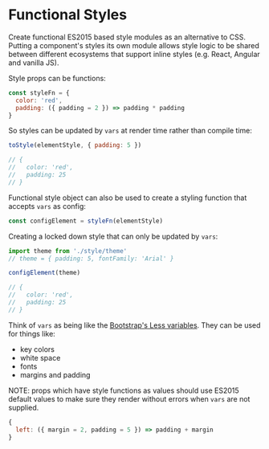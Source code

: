 # Functional Styles

Create functional ES2015 based style modules as an alternative to CSS. Putting a component's styles its own module allows style logic to be shared between different ecosystems that support inline styles (e.g. React, Angular and vanilla JS).

Style props can be functions:

```javascript
const styleFn = {
  color: 'red',
  padding: ({ padding = 2 }) => padding * padding
}
```

So styles can be updated by `vars` at render time rather than compile time: 

```javascript
toStyle(elementStyle, { padding: 5 })

// {
//   color: 'red',
//   padding: 25
// }

```

Functional style object can also be used to create a styling function that accepts `vars` as config:

```javascript
const configElement = styleFn(elementStyle)
```

Creating a locked down style that can only be updated by `vars`:

```javascript
import theme from './style/theme'
// theme = { padding: 5, fontFamily: 'Arial' }

configElement(theme)

// {
//   color: 'red',
//   padding: 25
// }
```

Think of `vars` as being like the [Bootstrap's Less variables](http://getbootstrap.com/customize/#less-variables). They can be used for things like:

* key colors
* white space
* fonts
* margins and padding

NOTE: props which have style functions as values should use ES2015 default values to make sure they render without errors when `vars` are not supplied.

```javascript
{
  left: ({ margin = 2, padding = 5 }) => padding + margin
}
```






